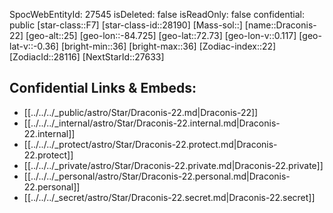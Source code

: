 ﻿---
location: [72.73,-84.725,25]
type: Station
tags:
- astro/Star

---
SpocWebEntityId: 27545
isDeleted: false
isReadOnly: false
confidential: public
[star-class::F7]
[star-class-id::28190]
[Mass-sol::]
[name::Draconis-22]
[geo-alt::25]
[geo-lon::-84.725]
[geo-lat::72.73]
[geo-lon-v::0.117]
[geo-lat-v::-0.36]
[bright-min::36]
[bright-max::36]
[Zodiac-index::22]
[ZodiacId::28116]
[NextStarId::27633]



## Confidential Links & Embeds: 
- [[../../../_public/astro/Star/Draconis-22.md|Draconis-22]] 
- [[../../../_internal/astro/Star/Draconis-22.internal.md|Draconis-22.internal]] 
- [[../../../_protect/astro/Star/Draconis-22.protect.md|Draconis-22.protect]] 
- [[../../../_private/astro/Star/Draconis-22.private.md|Draconis-22.private]] 
- [[../../../_personal/astro/Star/Draconis-22.personal.md|Draconis-22.personal]] 
- [[../../../_secret/astro/Star/Draconis-22.secret.md|Draconis-22.secret]]

